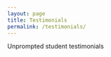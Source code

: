 ```yaml
---
layout: page
title: Testimonials
permalink: /testimonials/
---
```


Unprompted student testimonials
